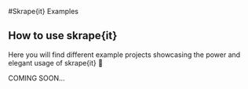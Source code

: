 #Skrape{it} Examples
## How to use skrape{it}

Here you will find different example projects showcasing the power and elegant usage of skrape{it} 💪

COMING SOON...